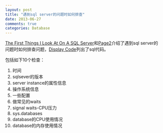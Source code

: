 ```yaml
---
layout: post
title: "遇到sql server的问题时如何排查"
date: 2013-06-27
comments: true
categories: Database
---
```

<p><a href="http://www.i-programmer.info/programming/database/6028-the-first-things-i-look-at-on-a-sql-server-part-1.html">The First Things I Look At On A SQL Server</a>和<a href="http://www.i-programmer.info/programming/database/6028-the-first-things-i-look-at-on-a-sql-server-part-1.html?start=1">Page2</a>介绍了遇到sql server的问题时如何排查问题，<a href="http://www.i-programmer.info/images/stories/Core/Database/InitialChecks/dba_InitialChecks_part1%20%281%29.sql.html" target="_blank">Display Code</a>列出了sql代码。</p><p>包括如下10个检查：</p><ol><li>时间</li><li>sqlsever的版本</li><li>server instance的属性信息</li><li>操作系统信息</li><li>一些配置</li><li>做常见的waits</li><li>signal waits-CPU压力</li><li>sys.databases</li><li>database的CPU使用情况</li><li>database的内存使用情况</li></ol>